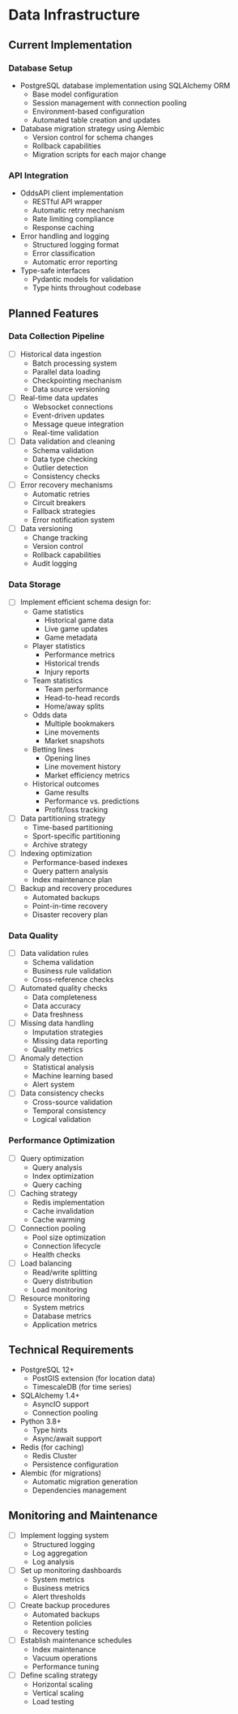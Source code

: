 # Data Infrastructure

## Current Implementation

### Database Setup
- PostgreSQL database implementation using SQLAlchemy ORM
  - Base model configuration
  - Session management with connection pooling
  - Environment-based configuration
  - Automated table creation and updates
- Database migration strategy using Alembic
  - Version control for schema changes
  - Rollback capabilities
  - Migration scripts for each major change

### API Integration
- OddsAPI client implementation
  - RESTful API wrapper
  - Automatic retry mechanism
  - Rate limiting compliance
  - Response caching
- Error handling and logging
  - Structured logging format
  - Error classification
  - Automatic error reporting
- Type-safe interfaces
  - Pydantic models for validation
  - Type hints throughout codebase

## Planned Features

### Data Collection Pipeline
- [ ] Historical data ingestion
  - Batch processing system
  - Parallel data loading
  - Checkpointing mechanism
  - Data source versioning
- [ ] Real-time data updates
  - Websocket connections
  - Event-driven updates
  - Message queue integration
  - Real-time validation
- [ ] Data validation and cleaning
  - Schema validation
  - Data type checking
  - Outlier detection
  - Consistency checks
- [ ] Error recovery mechanisms
  - Automatic retries
  - Circuit breakers
  - Fallback strategies
  - Error notification system
- [ ] Data versioning
  - Change tracking
  - Version control
  - Rollback capabilities
  - Audit logging

### Data Storage
- [ ] Implement efficient schema design for:
  - Game statistics
    - Historical game data
    - Live game updates
    - Game metadata
  - Player statistics
    - Performance metrics
    - Historical trends
    - Injury reports
  - Team statistics
    - Team performance
    - Head-to-head records
    - Home/away splits
  - Odds data
    - Multiple bookmakers
    - Line movements
    - Market snapshots
  - Betting lines
    - Opening lines
    - Line movement history
    - Market efficiency metrics
  - Historical outcomes
    - Game results
    - Performance vs. predictions
    - Profit/loss tracking
- [ ] Data partitioning strategy
  - Time-based partitioning
  - Sport-specific partitioning
  - Archive strategy
- [ ] Indexing optimization
  - Performance-based indexes
  - Query pattern analysis
  - Index maintenance plan
- [ ] Backup and recovery procedures
  - Automated backups
  - Point-in-time recovery
  - Disaster recovery plan

### Data Quality
- [ ] Data validation rules
  - Schema validation
  - Business rule validation
  - Cross-reference checks
- [ ] Automated quality checks
  - Data completeness
  - Data accuracy
  - Data freshness
- [ ] Missing data handling
  - Imputation strategies
  - Missing data reporting
  - Quality metrics
- [ ] Anomaly detection
  - Statistical analysis
  - Machine learning based
  - Alert system
- [ ] Data consistency checks
  - Cross-source validation
  - Temporal consistency
  - Logical validation

### Performance Optimization
- [ ] Query optimization
  - Query analysis
  - Index optimization
  - Query caching
- [ ] Caching strategy
  - Redis implementation
  - Cache invalidation
  - Cache warming
- [ ] Connection pooling
  - Pool size optimization
  - Connection lifecycle
  - Health checks
- [ ] Load balancing
  - Read/write splitting
  - Query distribution
  - Load monitoring
- [ ] Resource monitoring
  - System metrics
  - Database metrics
  - Application metrics

## Technical Requirements
- PostgreSQL 12+
  - PostGIS extension (for location data)
  - TimescaleDB (for time series)
- SQLAlchemy 1.4+
  - AsyncIO support
  - Connection pooling
- Python 3.8+
  - Type hints
  - Async/await support
- Redis (for caching)
  - Redis Cluster
  - Persistence configuration
- Alembic (for migrations)
  - Automatic migration generation
  - Dependencies management

## Monitoring and Maintenance
- [ ] Implement logging system
  - Structured logging
  - Log aggregation
  - Log analysis
- [ ] Set up monitoring dashboards
  - System metrics
  - Business metrics
  - Alert thresholds
- [ ] Create backup procedures
  - Automated backups
  - Retention policies
  - Recovery testing
- [ ] Establish maintenance schedules
  - Index maintenance
  - Vacuum operations
  - Performance tuning
- [ ] Define scaling strategy
  - Horizontal scaling
  - Vertical scaling
  - Load testing 